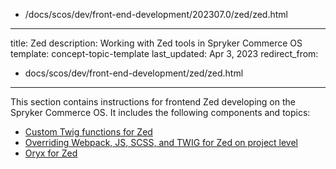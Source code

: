   - /docs/scos/dev/front-end-development/202307.0/zed/zed.html
---
title: Zed
description: Working with Zed tools in Spryker Commerce OS
template: concept-topic-template
last_updated: Apr 3, 2023
redirect_from:
  - docs/scos/dev/front-end-development/zed/zed.html
---

This section contains instructions for frontend Zed developing on the Spryker Commerce OS. It includes the following components and topics:

- [Custom Twig functions for Zed](/docs/scos/dev/front-end-development/{{page.version}}/zed/custom-twig-functions-for-zed.html)
- [Overriding Webpack, JS, SCSS, and TWIG for Zed on project level](/docs/scos/dev/front-end-development/{{page.version}}/zed/overriding-webpack-js-scss-for-zed-on-project-level.html)
- [Oryx for Zed](/docs/scos/dev/front-end-development/{{page.version}}/zed/oryx-for-zed.html)

